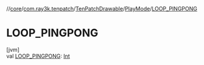//[core](../../../../index.md)/[com.ray3k.tenpatch](../../index.md)/[TenPatchDrawable](../index.md)/[PlayMode](index.md)/[LOOP_PINGPONG](-l-o-o-p_-p-i-n-g-p-o-n-g.md)

# LOOP_PINGPONG

[jvm]\
val [LOOP_PINGPONG](-l-o-o-p_-p-i-n-g-p-o-n-g.md): [Int](https://kotlinlang.org/api/latest/jvm/stdlib/kotlin/-int/index.html)

